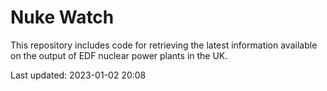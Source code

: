 # Nuke Watch

This repository includes code for retrieving the latest information available on the output of EDF nuclear power plants in the UK.

Last updated: 2023-01-02 20:08